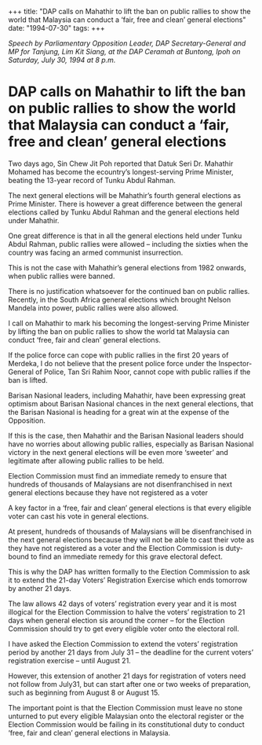 +++ 
title: "DAP calls on Mahathir to lift the ban on public rallies to show the world that Malaysia can conduct a ‘fair, free and clean’ general elections"
date: "1994-07-30"
tags:
+++

_Speech by Parliamentary Opposition Leader, DAP Secretary-General and MP for Tanjung, Lim Kit Siang, at the DAP Ceramah at Buntong, Ipoh on Saturday, July 30, 1994 at 8 p.m._

# DAP calls on Mahathir to lift the ban on public rallies to show the world that Malaysia can conduct a ‘fair, free and clean’ general elections

Two days ago, Sin Chew Jit Poh reported that Datuk Seri Dr. Mahathir Mohamed has become the ecountry’s longest-serving Prime Minister, beating the 13-year record of Tunku Abdul Rahman.</u>

The next general elections will be Mahathir’s fourth general elections as Prime Minister. There is however a great difference between the general elections called by Tunku Abdul Rahman and the general elections held under Mahathir.

One great difference is that in all the general elections held under Tunku Abdul Rahman, public rallies were allowed – including the sixties when the country was facing an armed communist insurrection.

This is not the case with Mahathir’s general elections from 1982 onwards, when public rallies were banned.

There is no justification whatsoever for the continued ban on public rallies. Recently, in the South Africa general elections which brought Nelson Mandela into power, public rallies were also allowed.

I call on Mahathir to mark his becoming the longest-serving Prime Minister by lifting the ban on public rallies to show the world tat Malaysia can conduct ‘free, fair and clean’ general elections.

If the police force can cope with public rallies in the first 20 years of Merdeka, I do not believe that the present police force under the Inspector-General of Police, Tan Sri Rahim Noor, cannot cope with public rallies if the ban is lifted.

Barisan Nasional leaders, including Mahathir, have been expressing great optimism about Barisan Nasional chances in the next general elections, that the Barisan Nasional is heading for a great win at the expense of the Opposition.

If this is the case, then Mahathir and the Barisan Nasional leaders should have no worries about allowing public rallies, especially as Barisan Nasional victory in the next general elections will be even more ‘sweeter’ and legitimate after allowing public rallies to be held.

Election Commission must find an immediate remedy to ensure that hundreds of thousands of Malaysians are not disenfranchised in next general elections because they have not registered as a voter

A key factor in a ‘free, fair and clean’ general elections is that every eligible voter can cast his vote in general elections.

At present, hundreds of thousands of Malaysians will be disenfranchised in the next general elections because they will not be able to cast their vote as they have not registered as a voter and the Election Commission is duty-bound to find an immediate remedy for this grave electoral defect.

This is why the DAP has written formally to the Election Commission to ask it to extend the 21-day Voters’ Registration Exercise which ends tomorrow by another 21 days.

The law allows 42 days of voters’ registration every year and it is most illogical for the Election Commission to halve the voters’ registration to 21 days when general election sis around the corner – for the Election Commission should try to get every eligible voter onto the electoral roll.

I have asked the Election Commission to extend the voters’ registration period by another 21 days from July 31 – the deadline for the current voters’ registration exercise – until August 21.

However, this extension of another 21 days for registration of voters need not follow from July31, but can start after one or two weeks of preparation, such as beginning from August 8 or August 15.

The important point is that the Election Commission must leave no stone unturned to put every eligible Malaysian onto the electoral register or the Election Commission would be failing in its constitutional duty to conduct ‘free, fair and clean’ general elections in Malaysia.
 

